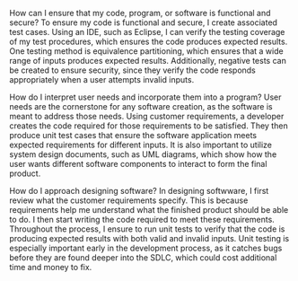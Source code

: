 How can I ensure that my code, program, or software is functional and secure?
To ensure my code is functional and secure, I create associated test cases. Using an IDE, such as Eclipse, I can verify the testing coverage of my test procedures, which ensures the code produces expected results. One testing method is equivalence partitioning, which ensures that a wide range of inputs produces expected results. Additionally, negative tests can be created to ensure security, since they verify the code responds appropriately when a user attempts invalid inputs.

How do I interpret user needs and incorporate them into a program?
User needs are the cornerstone for any software creation, as the software is meant to address those needs. Using customer requirements, a developer creates the code required for those requirements to be satisfied. They then produce unit test cases that ensure the software application meets expected requirements for different inputs. It is also important to utilize system design documents, such as UML diagrams, which show how the user wants different software components to interact to form the final product. 

How do I approach designing software?
In designing softwware, I first review what the customer requirements specify. This is because requirements help me understand what the finished product should be able to do. I then start writing the code required to meet these requirements. Throughout the process, I ensure to run unit tests to verify that the code is producing expected results with both valid and invalid inputs. Unit testing is especially important early in the development process, as it catches bugs before they are found deeper into the SDLC, which could cost additional time and money to fix. 
